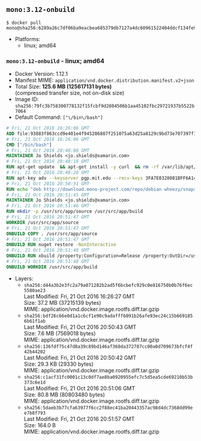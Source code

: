 ## `mono:3.12-onbuild`

```console
$ docker pull mono@sha256:6289a26c7df06ba9eacbea685379db7127a4dc60961522404ddcf134fe9702ef
```

-	Platforms:
	-	linux; amd64

### `mono:3.12-onbuild` - linux; amd64

-	Docker Version: 1.12.1
-	Manifest MIME: `application/vnd.docker.distribution.manifest.v2+json`
-	Total Size: **125.6 MB (125617131 bytes)**  
	(compressed transfer size, not on-disk size)
-	Image ID: `sha256:79fc3b758300778132f15fcbf9d2804506b1aa45102fbc29721937b5522b7064`
-	Default Command: `["\/bin\/bash"]`

```dockerfile
# Fri, 21 Oct 2016 16:26:06 GMT
ADD file:93883f863ccd9e401e4f945206887f251075a63d25a8129c9bd73e707397f109 in / 
# Fri, 21 Oct 2016 16:26:06 GMT
CMD ["/bin/bash"]
# Fri, 21 Oct 2016 20:48:08 GMT
MAINTAINER Jo Shields <jo.shields@xamarin.com>
# Fri, 21 Oct 2016 20:48:18 GMT
RUN apt-get update 	&& apt-get install -y curl 	&& rm -rf /var/lib/apt/lists/*
# Fri, 21 Oct 2016 20:48:20 GMT
RUN apt-key adv --keyserver pgp.mit.edu --recv-keys 3FA7E0328081BFF6A14DA29AA6A19B38D3D831EF
# Fri, 21 Oct 2016 20:50:31 GMT
RUN echo "deb http://download.mono-project.com/repo/debian wheezy/snapshots/3.12.0 main" > /etc/apt/sources.list.d/mono-xamarin.list         && echo "deb http://download.mono-project.com/repo/debian 312-security main" >> /etc/apt/sources.list.d/mono-xamarin.list 	&& apt-get update 	&& apt-get install -y mono-devel ca-certificates-mono fsharp mono-vbnc nuget 	&& rm -rf /var/lib/apt/lists/*
# Fri, 21 Oct 2016 20:51:45 GMT
MAINTAINER Jo Shields <jo.shields@xamarin.com>
# Fri, 21 Oct 2016 20:51:46 GMT
RUN mkdir -p /usr/src/app/source /usr/src/app/build
# Fri, 21 Oct 2016 20:51:47 GMT
WORKDIR /usr/src/app/source
# Fri, 21 Oct 2016 20:51:47 GMT
ONBUILD COPY . /usr/src/app/source
# Fri, 21 Oct 2016 20:51:47 GMT
ONBUILD RUN nuget restore -NonInteractive
# Fri, 21 Oct 2016 20:51:48 GMT
ONBUILD RUN xbuild /property:Configuration=Release /property:OutDir=/usr/src/app/build/
# Fri, 21 Oct 2016 20:51:48 GMT
ONBUILD WORKDIR /usr/src/app/build
```

-	Layers:
	-	`sha256:d44a3b2e3fc2a79a071282b2ad5f6bcbefc929c0e816750b0b76f6ec5580ae23`  
		Last Modified: Fri, 21 Oct 2016 16:26:27 GMT  
		Size: 37.2 MB (37215139 bytes)  
		MIME: application/vnd.docker.image.rootfs.diff.tar.gzip
	-	`sha256:bdf26c66e0d1a1c6cf1e90c9adafff6091b26afe93ec24c15b6691856b61f1ab`  
		Last Modified: Fri, 21 Oct 2016 20:50:43 GMT  
		Size: 7.6 MB (7569018 bytes)  
		MIME: application/vnd.docker.image.rootfs.diff.tar.gzip
	-	`sha256:136fdf75c47d8a39c89bd146af368da372787cc00a0d709673bfcf4f42b44202`  
		Last Modified: Fri, 21 Oct 2016 20:50:42 GMT  
		Size: 29.3 KB (29330 bytes)  
		MIME: application/vnd.docker.image.rootfs.diff.tar.gzip
	-	`sha256:c1acf31fc0001c13c0df7ae8ba0920955efc7c5d5ea5cde69210b53b373c6e1d`  
		Last Modified: Fri, 21 Oct 2016 20:51:06 GMT  
		Size: 80.8 MB (80803480 bytes)  
		MIME: application/vnd.docker.image.rootfs.diff.tar.gzip
	-	`sha256:5daeb3b77cfa63977f6cc2f88ec41ba20443357ac98d4dc7368dd99ee7b8f793`  
		Last Modified: Fri, 21 Oct 2016 20:51:57 GMT  
		Size: 164.0 B  
		MIME: application/vnd.docker.image.rootfs.diff.tar.gzip
